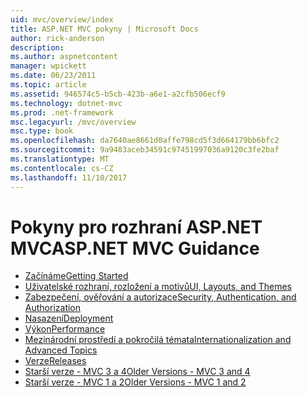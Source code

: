 ```yaml
---
uid: mvc/overview/index
title: ASP.NET MVC pokyny | Microsoft Docs
author: rick-anderson
description: 
ms.author: aspnetcontent
manager: wpickett
ms.date: 06/23/2011
ms.topic: article
ms.assetid: 946574c5-b5cb-423b-a6e1-a2cfb506ecf9
ms.technology: dotnet-mvc
ms.prod: .net-framework
msc.legacyurl: /mvc/overview
msc.type: book
ms.openlocfilehash: da7640ae8661d0affe798cd5f3d664179bb6bfc2
ms.sourcegitcommit: 9a9483aceb34591c97451997036a9120c3fe2baf
ms.translationtype: MT
ms.contentlocale: cs-CZ
ms.lasthandoff: 11/10/2017
---
```

<a name="aspnet-mvc-guidance"></a><span data-ttu-id="0d71c-102">Pokyny pro rozhraní ASP.NET MVC</span><span class="sxs-lookup"><span data-stu-id="0d71c-102">ASP.NET MVC Guidance</span></span>
====================
- [<span data-ttu-id="0d71c-103">Začínáme</span><span class="sxs-lookup"><span data-stu-id="0d71c-103">Getting Started</span></span>](getting-started/index.md)
- [<span data-ttu-id="0d71c-104">Uživatelské rozhraní, rozložení a motivů</span><span class="sxs-lookup"><span data-stu-id="0d71c-104">UI, Layouts, and Themes</span></span>](views/index.md)
- [<span data-ttu-id="0d71c-105">Zabezpečení, ověřování a autorizace</span><span class="sxs-lookup"><span data-stu-id="0d71c-105">Security, Authentication, and Authorization</span></span>](security/index.md)
- [<span data-ttu-id="0d71c-106">Nasazení</span><span class="sxs-lookup"><span data-stu-id="0d71c-106">Deployment</span></span>](deployment/index.md)
- [<span data-ttu-id="0d71c-107">Výkon</span><span class="sxs-lookup"><span data-stu-id="0d71c-107">Performance</span></span>](performance/index.md)
- [<span data-ttu-id="0d71c-108">Mezinárodní prostředí a pokročilá témata</span><span class="sxs-lookup"><span data-stu-id="0d71c-108">Internationalization and Advanced Topics</span></span>](advanced/index.md)
- [<span data-ttu-id="0d71c-109">Verze</span><span class="sxs-lookup"><span data-stu-id="0d71c-109">Releases</span></span>](releases/index.md)
- [<span data-ttu-id="0d71c-110">Starší verze - MVC 3 a 4</span><span class="sxs-lookup"><span data-stu-id="0d71c-110">Older Versions - MVC 3 and 4</span></span>](older-versions/index.md)
- [<span data-ttu-id="0d71c-111">Starší verze - MVC 1 a 2</span><span class="sxs-lookup"><span data-stu-id="0d71c-111">Older Versions - MVC 1 and 2</span></span>](older-versions-1/index.md)
